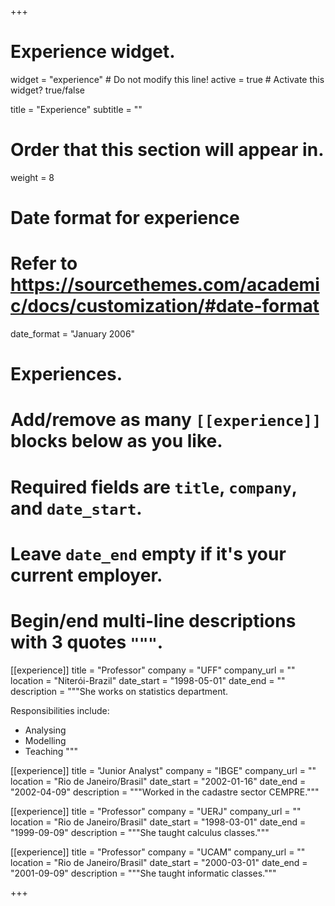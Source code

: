 +++
# Experience widget.
widget = "experience"  # Do not modify this line!
active = true  # Activate this widget? true/false

title = "Experience"
subtitle = ""

# Order that this section will appear in.
weight = 8

# Date format for experience
#   Refer to https://sourcethemes.com/academic/docs/customization/#date-format
date_format = "January 2006"

# Experiences.
#   Add/remove as many `[[experience]]` blocks below as you like.
#   Required fields are `title`, `company`, and `date_start`.
#   Leave `date_end` empty if it's your current employer.
#   Begin/end multi-line descriptions with 3 quotes `"""`.
[[experience]]
  title = "Professor"
  company = "UFF"
  company_url = ""
  location = "Niterói-Brazil"
  date_start = "1998-05-01"
  date_end = ""
  description = """She works on statistics department.
  
  Responsibilities include:
  
  * Analysing
  * Modelling
  * Teaching
  """

[[experience]]
  title = "Junior Analyst"
  company = "IBGE"
  company_url = ""
  location = "Rio de Janeiro/Brasil"
  date_start = "2002-01-16"
  date_end = "2002-04-09"
  description = """Worked in the cadastre sector CEMPRE."""
  
  [[experience]]
  title = "Professor"
  company = "UERJ"
  company_url = ""
  location = "Rio de Janeiro/Brasil"
  date_start = "1998-03-01"
  date_end = "1999-09-09"
  description = """She taught calculus classes."""
  
  [[experience]]
  title = "Professor"
  company = "UCAM"
  company_url = ""
  location = "Rio de Janeiro/Brasil"
  date_start = "2000-03-01"
  date_end = "2001-09-09"
  description = """She taught informatic classes."""

+++
